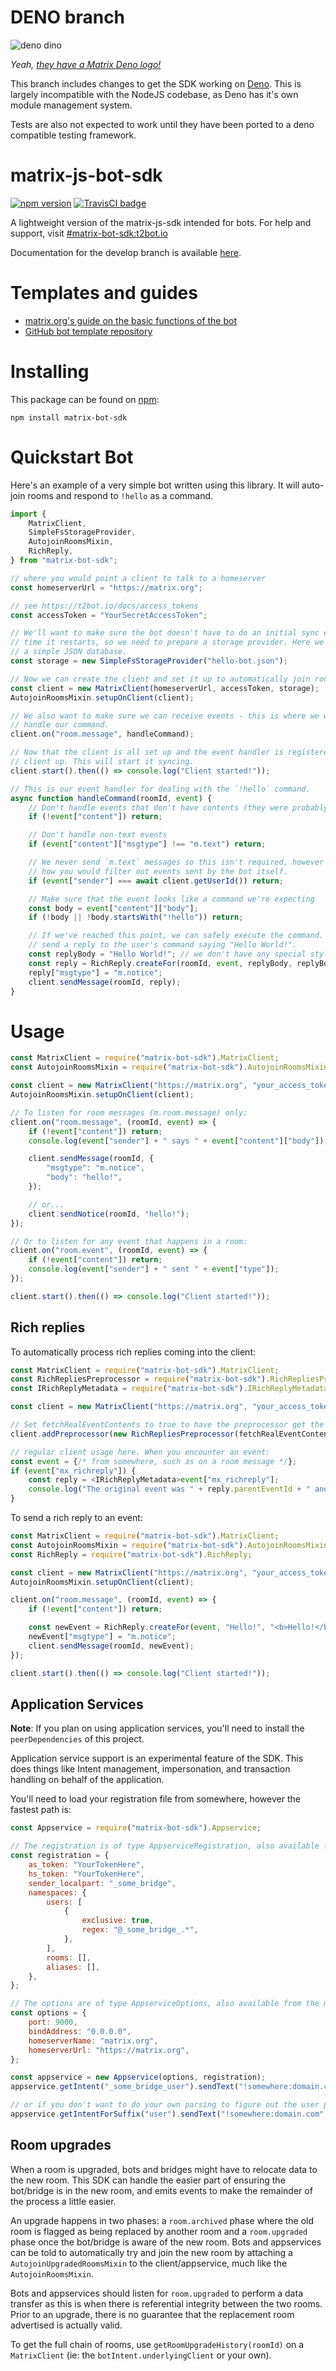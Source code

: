 # DENO branch

![deno dino](https://deno.land/images/deno_matrix.png)

*Yeah, [they have a Matrix Deno logo!](https://deno.land/artwork)*

This branch includes changes to get the SDK working on [Deno](https://deno.land/). This
is largely incompatible with the NodeJS codebase, as Deno has it's own module management
system.

Tests are also not expected to work until they have been ported to a deno compatible
testing framework.


# matrix-js-bot-sdk

[![npm version](https://badge.fury.io/js/matrix-bot-sdk.svg)](https://www.npmjs.com/package/matrix-bot-sdk)
[![TravisCI badge](https://travis-ci.org/turt2live/matrix-js-bot-sdk.svg?branch=master)](https://travis-ci.org/turt2live/matrix-js-bot-sdk)

A lightweight version of the matrix-js-sdk intended for bots. For help and support, visit [#matrix-bot-sdk:t2bot.io](https://matrix.to/#/#matrix-bot-sdk:t2bot.io)

Documentation for the develop branch is available [here](https://turt2live.github.io/matrix-js-bot-sdk/index.html).

# Templates and guides

* [matrix.org's guide on the basic functions of the bot](https://matrix.org/docs/guides/usage-of-matrix-js-bot-sdk)
* [GitHub bot template repository](https://github.com/turt2live/matrix-bot-sdk-bot-template)

# Installing

This package can be found on [npm](https://www.npmjs.com):
```
npm install matrix-bot-sdk
```

# Quickstart Bot

Here's an example of a very simple bot written using this library. It will auto-join rooms and respond to `!hello` as a command.

```typescript
import {
    MatrixClient,
    SimpleFsStorageProvider,
    AutojoinRoomsMixin,
    RichReply,
} from "matrix-bot-sdk";

// where you would point a client to talk to a homeserver
const homeserverUrl = "https://matrix.org";

// see https://t2bot.io/docs/access_tokens
const accessToken = "YourSecretAccessToken";

// We'll want to make sure the bot doesn't have to do an initial sync every
// time it restarts, so we need to prepare a storage provider. Here we use
// a simple JSON database.
const storage = new SimpleFsStorageProvider("hello-bot.json");

// Now we can create the client and set it up to automatically join rooms.
const client = new MatrixClient(homeserverUrl, accessToken, storage);
AutojoinRoomsMixin.setupOnClient(client);

// We also want to make sure we can receive events - this is where we will
// handle our command.
client.on("room.message", handleCommand);

// Now that the client is all set up and the event handler is registered, start the
// client up. This will start it syncing.
client.start().then(() => console.log("Client started!"));

// This is our event handler for dealing with the `!hello` command.
async function handleCommand(roomId, event) {
    // Don't handle events that don't have contents (they were probably redacted)
    if (!event["content"]) return;

    // Don't handle non-text events
    if (event["content"]["msgtype"] !== "m.text") return;

    // We never send `m.text` messages so this isn't required, however this is
    // how you would filter out events sent by the bot itself.
    if (event["sender"] === await client.getUserId()) return;

    // Make sure that the event looks like a command we're expecting
    const body = event["content"]["body"];
    if (!body || !body.startsWith("!hello")) return;

    // If we've reached this point, we can safely execute the command. We'll
    // send a reply to the user's command saying "Hello World!".
    const replyBody = "Hello World!"; // we don't have any special styling to do.
    const reply = RichReply.createFor(roomId, event, replyBody, replyBody);
    reply["msgtype"] = "m.notice";
    client.sendMessage(roomId, reply);
}
```

# Usage

```typescript
const MatrixClient = require("matrix-bot-sdk").MatrixClient;
const AutojoinRoomsMixin = require("matrix-bot-sdk").AutojoinRoomsMixin;

const client = new MatrixClient("https://matrix.org", "your_access_token_here");
AutojoinRoomsMixin.setupOnClient(client);

// To listen for room messages (m.room.message) only:
client.on("room.message", (roomId, event) => {
    if (!event["content"]) return;
    console.log(event["sender"] + " says " + event["content"]["body"]);

    client.sendMessage(roomId, {
        "msgtype": "m.notice",
        "body": "hello!",
    });

    // or...
    client.sendNotice(roomId, "hello!");
});

// Or to listen for any event that happens in a room:
client.on("room.event", (roomId, event) => {
    if (!event["content"]) return;
    console.log(event["sender"] + " sent " + event["type"]);
});

client.start().then(() => console.log("Client started!"));
```

## Rich replies

To automatically process rich replies coming into the client:
```typescript
const MatrixClient = require("matrix-bot-sdk").MatrixClient;
const RichRepliesPreprocessor = require("matrix-bot-sdk").RichRepliesPreprocessor;
const IRichReplyMetadata = require("matrix-bot-sdk").IRichReplyMetadata;

const client = new MatrixClient("https://matrix.org", "your_access_token_here");

// Set fetchRealEventContents to true to have the preprocessor get the real event
client.addPreprocessor(new RichRepliesPreprocessor(fetchRealEventContents: false));

// regular client usage here. When you encounter an event:
const event = {/* from somewhere, such as on a room message */};
if (event["mx_richreply"]) {
    const reply = <IRichReplyMetadata>event["mx_richreply"];
    console.log("The original event was " + reply.parentEventId + " and the text was " + reply.fallbackPlainBody);
}
```

To send a rich reply to an event:
```typescript
const MatrixClient = require("matrix-bot-sdk").MatrixClient;
const AutojoinRoomsMixin = require("matrix-bot-sdk").AutojoinRoomsMixin;
const RichReply = require("matrix-bot-sdk").RichReply;

const client = new MatrixClient("https://matrix.org", "your_access_token_here");
AutojoinRoomsMixin.setupOnClient(client);

client.on("room.message", (roomId, event) => {
    if (!event["content"]) return;

    const newEvent = RichReply.createFor(event, "Hello!", "<b>Hello!</b>");
    newEvent["msgtype"] = "m.notice";
    client.sendMessage(roomId, newEvent);
});

client.start().then(() => console.log("Client started!"));
```


## Application Services

**Note**: If you plan on using application services, you'll need to install the `peerDependencies` of this project.

Application service support is an experimental feature of the SDK. This does things like Intent management, impersonation, and transaction handling on behalf of the application.

You'll need to load your registration file from somewhere, however the fastest path is:

```javascript
const Appservice = require("matrix-bot-sdk").Appservice;

// The registration is of type AppserviceRegistration, also available from the matrix-bot-sdk
const registration = {
    as_token: "YourTokenHere",
    hs_token: "YourTokenHere",
    sender_localpart: "_some_bridge",
    namespaces: {
        users: [
            {
                exclusive: true,
                regex: "@_some_bridge_.*",
            },
        ],
        rooms: [],
        aliases: [],
    },
};

// The options are of type AppserviceOptions, also available from the matrix-bot-sdk
const options = {
    port: 9000,
    bindAddress: "0.0.0.0",
    homeserverName: "matrix.org",
    homeserverUrl: "https://matrix.org",
};

const appservice = new Appservice(options, registration);
appservice.getIntent("_some_bridge_user").sendText("!somewhere:domain.com", "Hello world!");

// or if you don't want to do your own parsing to figure out the user prefix:
appservice.getIntentForSuffix("user").sendText("!somewhere:domain.com", "Hello world!");
```


## Room upgrades

When a room is upgraded, bots and bridges might have to relocate data to the new room. This SDK can handle the easier part of ensuring the bot/bridge is in the new room, and emits events to make the remainder of the process a little easier.

An upgrade happens in two phases: a `room.archived` phase where the old room is flagged as being replaced by another room and a `room.upgraded` phase once the bot/bridge is aware of the new room. Bots and appservices can be told to automatically try and join the new room by attaching a `AutojoinUpgradedRoomsMixin` to the client/appservice, much like the `AutojoinRoomsMixin`.

Bots and appservices should listen for `room.upgraded` to perform a data transfer as this is when there is referential integrity between the two rooms. Prior to an upgrade, there is no guarantee that the replacement room advertised is actually valid.

To get the full chain of rooms, use `getRoomUpgradeHistory(roomId)` on a `MatrixClient` (ie: the `botIntent.underlyingClient` or your own).
